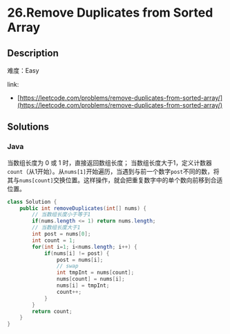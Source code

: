 # 26.Remove Duplicates from Sorted Array

## Description

难度：Easy

link:
- [https://leetcode.com/problems/remove-duplicates-from-sorted-array/](https://leetcode.com/problems/remove-duplicates-from-sorted-array/)

## Solutions

### Java

当数组长度为 0 或 1 时，直接返回数组长度；
当数组长度大于1，定义计数器`count`（从1开始）。从`nums[1]`开始遍历，当遇到与前一个数字`post`不同的数，将其与`nums[count]`交换位置。这样操作，就会把重复数字中的单个数向前移到合适位置。

```java
class Solution {
    public int removeDuplicates(int[] nums) {
        // 当数组长度小于等于1
        if(nums.length <= 1) return nums.length;
        // 当数组长度大于1
        int post = nums[0];
        int count = 1;
        for(int i=1; i<nums.length; i++) {
            if(nums[i] != post) {
                post = nums[i];
                // swap
                int tmpInt = nums[count];
                nums[count] = nums[i];
                nums[i] = tmpInt;
                count++;
            }
        }
        return count;
    }
}
```